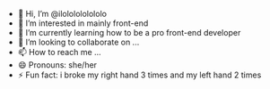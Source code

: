 - 👋 Hi, I’m @ilololololololo
- 👀 I’m interested in mainly front-end
- 🌱 I’m currently learning how to be a pro front-end developer 
- 💞️ I’m looking to collaborate on ...
- 📫 How to reach me ...
- 😄 Pronouns: she/her
- ⚡ Fun fact: i broke my right hand 3 times and my left hand 2 times 

<!---
ilololololololo/ilololololololo is a ✨ special ✨ repository because its `README.md` (this file) appears on your GitHub profile.
You can click the Preview link to take a look at your changes.
--->
